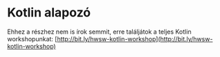 # Kotlin alapozó

Ehhez a részhez nem is írok semmit, erre találjátok a teljes Kotlin workshopunkat: [http://bit.ly/hwsw-kotlin-workshop](http://bit.ly/hwsw-kotlin-workshop)